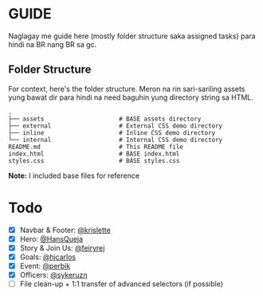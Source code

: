 # GUIDE

Naglagay me guide here (mostly folder structure saka assigned tasks) para hindi na BR nang BR sa gc.

## Folder Structure

For context, here's the folder structure. Meron na rin sari-sariling assets yung bawat dir para hindi na need baguhin yung directory string sa HTML.

```
.
├── assets                     # BASE assets directory
├── external                   # External CSS demo directory
├── inline                     # Inline CSS demo directory
└── internal                   # Internal CSS demo directory
README.md                      # This README file
index.html                     # BASE index.html
styles.css                     # BASE styles.css
```

**Note:** I included base files for reference

# Todo

- [x] Navbar & Footer: [@krislette](https://www.github.com/krislette)
- [x] Hero: [@HansQueja](https://github.com/HansQueja)
- [x] Story & Join Us: [@feiryrej](https://github.com/feiryrej)
- [x] Goals: [@hjcarlos](https://github.com/hjcarlos)
- [x] Event: [@perbik](https://github.com/perbik)
- [x] Officers: [@sykeruzn](https://github.com/sykeruzn)
- [ ] File clean-up + 1:1 transfer of advanced selectors (if possible)
